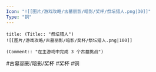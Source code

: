 ```yaml
---
Icon: "![[图片/游戏攻略/古墓丽影/暗影/奖杯/祭坛猎人.png|30]]"
Type: "铜"
---
```

```ad-common-bronze-trophy
title: (Title:: "祭坛猎人")
![[图片/游戏攻略/古墓丽影/暗影/奖杯/祭坛猎人.png|100]]

(Comment:: "在主游戏中完成 3 个古墓挑战")
```

#古墓丽影/暗影/奖杯 #奖杯 #铜
